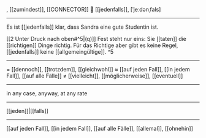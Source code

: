 , [[zumindest]], [[CONNECTOR]]
🔗 [[jedenfalls]], [ˈjeːdənˌfals]

---
Es ist [[jedenfalls]] klar, dass Sandra eine gute Studentin ist.

[[2 Unter Druck nach oben#^5|(q)]] Fest steht nur eins: Sie [[taten]] die [[richtigen]] Dinge richtig. Für das Richtige aber gibt es keine Regel, [[jedenfalls]] keine [[allgemeingültige]]. ^5

---
= [[dennoch]], [[trotzdem]], [[gleichwohl]]
≈ [[auf jeden Fall]], [[in jedem Fall]], [[auf alle Fälle]]
≠ [[vielleicht]], [[möglicherweise]], [[eventuell]]

---
in any case, anyway, at any rate

---
[[jeden]]|[[falls]]

---
[[auf jeden Fall]], [[in jedem Fall]], [[auf alle Fälle]], [[allemal]], [[ohnehin]]